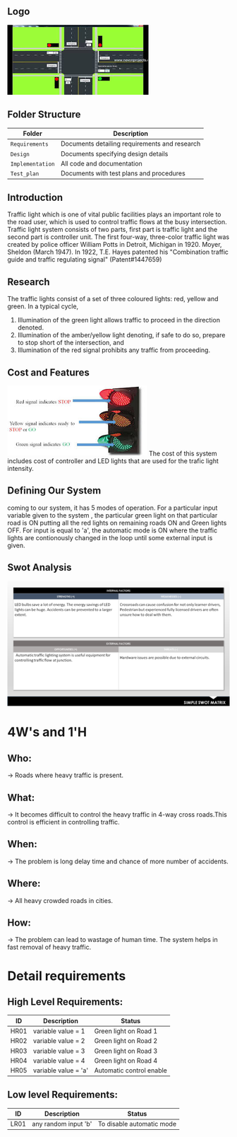 

## Logo
![Banner](https://github.com/ogiralasaivaishnavi/ltts_miniproject/blob/master/Requirements/four_way_traffic_control.jpg)

## Folder Structure
Folder             | Description
-------------------| -----------------------------------------
`Requirements`   | Documents detailing requirements and research
`Design`         | Documents specifying design details
`Implementation` | All code and documentation
`Test_plan`      | Documents with test plans and procedures

## Introduction
Traffic light which is one of vital public facilities plays an important role to the road user, which is used to control traffic flows at the busy intersection.
Traffic light system consists of two parts, first part is traffic light and the second part is controller unit. The first four-way, three-color traffic light was created by police officer William Potts in Detroit, Michigan in 1920. Moyer, Sheldon (March 1947). In 1922, T.E. Hayes patented his "Combination traffic guide and traffic regulating signal" (Patent#1447659)                     

## Research
The traffic lights consist of a set of three coloured lights: red, yellow and green. 
In a typical cycle, 
1. Illumination of the green light allows traffic to proceed in the direction denoted.
2. Illumination of the amber/yellow light denoting, if safe to do so, prepare to stop short of the intersection, and 
3. Illumination of the red signal prohibits any traffic from proceeding. 
## Cost and Features
![lights](https://github.com/ogiralasaivaishnavi/ltts_miniproject/blob/master/Requirements/lights%20description.jpg)
The cost of this system includes cost of controller and LED lights that are used for the trafic light intensity.
## Defining Our System
coming to our system, it has 5 modes of operation. For a particular input variable given to the system , the particular green light on that particular road is ON putting all the red lights on remaining roads ON and Green lights OFF. 
For input is equal to 'a', the automatic mode is ON where the traffic lights are contionously changed in the loop until some external input is given.
## Swot Analysis
![SWOT-Sample](https://github.com/ogiralasaivaishnavi/ltts_miniproject/blob/master/Requirements/swot%20analysis.png)



# 4W&#39;s and 1&#39;H

## Who:

-> Roads where heavy traffic is present. 

## What:

-> It becomes difficult to control the heavy traffic in 4-way cross roads.This control is efficient in controlling traffic.

## When:

-> The problem is long delay time and chance of more number of accidents.

## Where:

-> All heavy crowded roads in cities.

## How:

-> The problem can lead to wastage of human time. The system helps in fast removal of heavy traffic.


# Detail requirements
## High Level Requirements:
|ID | Description | Status | 
| ----- | ----- | ---------|
HR01| variable value = 1| Green light on Road 1
HR02| variable value = 2| Green light on Road 2
HR03| variable value = 3| Green light on Road 3
HR04| variable value = 4| Green light on Road 4
HR05| variable value = 'a'| Automatic control enable




##  Low level Requirements:
 ID | Description | Status | 
| ----- | ----- | ---------|
LR01| any random input 'b'| To disable automatic mode


